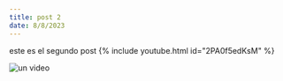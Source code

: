 ```yaml
---
title: post 2
date: 8/8/2023
---
```

este es el segundo post
{% include youtube.html id="2PA0f5edKsM" %}

![un video](https://youtube.com/watch?v=2PA0f5edKsM)

